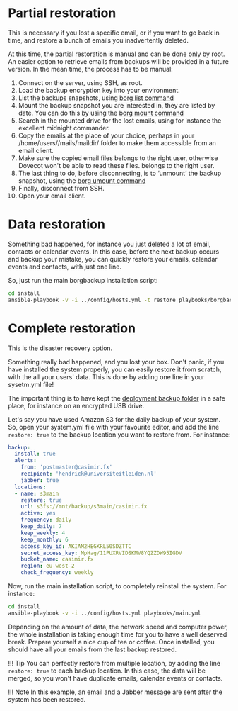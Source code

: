 # Partial restoration

This is necessary if you lost a specific email, or if you want to go back in time, and restore a bunch of emails you
inadvertently deleted.

At this time, the partial restoration is manual and can be done only by root. An easier option to retrieve emails from
backups will be provided in a future version. In the mean time, the process has to be manual:

1. Connect on the server, using SSH, as root.
2. Load the backup encryption key into your environment.
3. List the backups snapshots, using [borg list command](https://borgbackup.readthedocs.io/en/stable/usage/list.html)
4. Mount the backup snapshot you are interested in, they are listed by date.
   You can do this by using the [borg mount command](https://borgbackup.readthedocs.io/en/stable/usage/mount.html)
5. Search in the mounted drive for the lost emails, using for instance the excellent midnight commander.
6. Copy the emails at the place of your choice, perhaps in your /home/users/<user>/mails/maildir/ folder to make them
   accessible from an email client.
7. Make sure the copied email files belongs to the right user, otherwise Dovecot won't be able to read these files.
   belongs to the right user.
8. The last thing to do, before disconnecting, is to ‘unmount’ the backup snapshot, using the
   [borg umount command](https://borgbackup.readthedocs.io/en/stable/usage/mount.html#borg-umount)
9. Finally, disconnect from SSH.
10. Open your email client.

# Data restoration

Something bad happened, for instance you just deleted a lot of email, contacts or calendar events. In this case, before
the next backup occurs and backup your mistake, you can quickly restore your emails, calendar events and contacts, with
just one line.

So, just run the main borgbackup installation script:

```sh
cd install
ansible-playbook -v -i ../config/hosts.yml -t restore playbooks/borgbackup.yml
```

# Complete restoration

This is the disaster recovery option.

Something really bad happened, and you lost your box. Don't panic, if you have installed the system properly, you can
easily restore it from scratch, with the all your users' data. This is done by adding one line in your sysetm.yml file!

The important thing is to have kept the [deployment backup folder](deployment-backup.md) in a safe place, for instance
on an encrypted USB drive.

Let's say you have used Amazon S3 for the daily backup of your system. So, open your system.yml file with your favourite
editor, and add the line `restore: true` to the backup location you want to restore from. For instance:

``` yaml hl_lines="9"
backup:
  install: true
  alerts:
    from: 'postmaster@casimir.fx'
    recipient: 'hendrick@universiteitleiden.nl'
    jabber: true
  locations:
  - name: s3main
    restore: true
    url: s3fs://mnt/backup/s3main/casimir.fx
    active: yes
    frequency: daily
    keep_daily: 7
    keep_weekly: 4
    keep_monthly: 6
    access_key_id: AKIAM2HEGKRL50SDZTTC
    secret_access_key: MpHag/11PUXRVIDSKMV8YQZZDW95IGDV
    bucket_name: casimir.fx
    region: eu-west-2
    check_frequency: weekly
```

Now, run the main installation script, to completely reinstall the system. For instance:

```sh
cd install
ansible-playbook -v -i ../config/hosts.yml playbooks/main.yml
```

Depending on the amount of data, the network speed and computer power, the whole installation is taking enough time for
you to have a well deserved break. Prepare yourself a nice cup of tea or coffee. Once installed, you should have all
your emails from the last backup restored.

!!! Tip
    You can perfectly restore from multiple location, by adding the line `restore: true` to each backup location. In
    this case, the data will be merged, so you won't have duplicate emails, calendar events or contacts.

!!! Note
    In this example, an email and a Jabber message are sent after the system has been restored.
